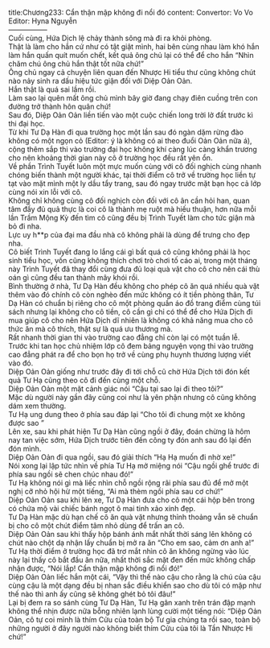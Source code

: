 title:Chương233: Cẩn thận mập không đi nổi đó
content:
Convertor: Vo Vo<br>Editor: Hyna Nguyễn<br>—————–<br>Cuối cùng, Hứa Dịch lệ chảy thành sông mà đi ra khỏi phòng.<br>Thật là làm cho hắn cứ như có tật giật mình, hai bên cùng nhau làm khó hắn làm hắn quấn quít muốn chết, kết quả ông chủ lại có thể để cho hắn “Nhìn chăm chú ông chủ hắn thật tốt nữa chứ!”<br>Ông chủ ngay cả chuyện liên quan đến Nhược Hi tiểu thư cũng không chút nào nảy sinh ra dấu hiệu tức giận đối với Diệp Oản Oản.<br>Hắn thật là quá sai lầm rồi.<br>Làm sao lại quên mất ông chủ mình bây giờ đang chạy điên cuồng trên con đường trở thành hôn quân chứ!<br>Sau đó, Diệp Oản Oản liền tiến vào một cuộc chiến long trời lở đất trước kì thi đại học.<br>Từ khi Tư Dạ Hàn đi qua trường học một lần sau đó ngàn dặm rừng đào không có một ngọn cỏ (Editor: ý là không có ai theo đuổi Oản Oản nữa á), cộng thêm sắp thi vào trường đại học không khí càng lúc càng khẩn trương cho nên khoảng thời gian này cô ở trường học đều rất yên ổn.<br>Về phần Trình Tuyết luôn một mực muốn cùng với cô đối nghịch cùng nhanh chóng biến thành một người khác, tại thời điểm cô trở về trường học liền tự tạt vào mặt mình một ly dầu tẩy trang, sau đó ngay trước mặt bạn học cả lớp cùng nói xin lỗi với cô.<br>Không chỉ không cùng cô đối nghịch còn đối với cô ân cần hỏi han, quan tâm đầy đủ quả thực là coi cô là thành mẹ ruột mà hiếu thuận, hơn nữa mỗi lần Trầm Mộng Kỳ đến tìm cô cũng đều bị Trình Tuyết làm cho tức giận mà bỏ đi nha.<br>Lực uy h**p của đại ma đầu nhà cô không phải là dùng để trưng cho đẹp nha.<br>Cô biết Trình Tuyết đang lo lắng cái gì bất quá cô cũng không phải là học sinh tiểu học, vốn cũng không thích chơi trò chơi tố cáo ai, trong một tháng này Trình Tuyết đã thay đổi cùng đưa đủ loại quà vặt cho cô cho nên cái thù oán gì cũng đều tan thành mây khói rồi.<br>Bình thường ở nhà, Tư Dạ Hàn đều không cho phép cô ăn quá nhiều quà vặt thêm vào đó chính cô còn nghèo đến mức không có ít tiền phòng thân, Tư Dạ Hàn có chuẩn bị riêng cho cô một phòng quần áo đồ trang điểm cùng túi sách nhưng lại không cho cô tiền, cô cần gì chỉ có thể để cho Hứa Dịch đi mua giúp cô cho nên Hứa Dịch dĩ nhiên là không có khả năng mua cho cô thức ăn mà cô thích, thật sự là quá ưu thương mà.<br>Rất nhanh thời gian thi vào trường cao đẳng chỉ còn lại có một tuần lễ.<br>Trước khi tan học chủ nhiệm lớp cô đem bảng nguyện vọng thi vào trường cao đẳng phát ra để cho bọn họ trở về cùng phụ huynh thương lượng viết vào đó.<br>Diệp Oản Oản giống như trước đây đi tới chỗ cũ chờ Hứa Dịch tới đón kết quả Tư Hạ cũng theo cô đi đến cùng một chỗ.<br>Diệp Oản Oản một mặt cảnh giác nói “Cậu tại sao lại đi theo tôi?”<br>Mặc dù người này gần đây cũng coi như là yên phận nhưng cô cũng không dám xem thường.<br>Tư Hạ ung dung theo ở phía sau đáp lại “Cho tôi đi chung một xe không được sao ”<br>Lên xe, sau khi phát hiện Tư Dạ Hàn cũng ngồi ở đây, đoán chừng là hôm nay tan việc sớm, Hứa Dịch trước tiên đến công ty đón anh sau đó lại đến đón mình.<br>Diệp Oản Oản đi qua ngồi, sau đó giải thích “Hạ Hạ muốn đi nhờ xe!”<br>Nói xong lại lập tức nhìn về phía Tư Hạ mở miệng nói “Cậu ngồi ghể trước đi phía sau ngồi sẽ chen chúc nhau đó!”<br>Tư Hạ không nói gì mà liếc nhìn chỗ ngồi rộng rãi phía sau đủ để mở một nghị cỡ nhỏ hội hừ một tiếng, “Ai mà thèm ngồi phía sau cơ chứ!”<br>Diệp Oản Oản sau khi lên xe, Tư Dạ Hàn đưa cho cô một cái hộp bên trong có chứa mộ vài chiếc bánh ngọt ô mai tinh xảo xinh đẹp.<br>Tư Dạ Hàn mặc dù hạn chế cô ăn quà vặt nhưng thỉnh thoảng vẫn sẽ chuẩn bị cho cô một chút điểm tâm nhỏ dùng để trấn an cô.<br>Diệp Oản Oản sau khi thấy hộp bánh ánh mắt nhất thời sáng lên không có chút nào chột dạ nhận lấy chuẩn bị mở ra ăn “Cho em sao, cảm ơn anh a!”<br>Tư Hạ thời điểm ở trường học đã trơ mắt nhìn cô ăn không ngừng vào lúc này lại thấy cô bắt đầu ăn nữa, nhất thời sắc mặt đen đến mức không chấp nhận được, “Nói lắp! Cẩn thận mập không đi nổi đó!”<br>Diệp Oản Oản liếc hắn một cái, “Vậy thì thế nào cậu cho rằng là chú của cậu cùng cậu là một dạng đều bị nhan sắc điều khiển sao cho dù tôi có mập như thế nào thì anh ấy cũng sẽ không ghét bỏ tôi đâu!”<br>Lại bị đem ra so sánh cùng Tư Dạ Hàn, Tư Hạ gân xanh trên trán đập mạnh không thể nhịn được nữa bỗng nhiên lạnh lùng cười một tiếng nói: “Diệp Oản Oản, cô tự coi mình là thím Cửu của toàn bộ Tư gia chúng ta rồi sao, toàn bộ những người ở đây người nào không biết thím Cửu của tôi là Tần Nhược Hi chứ!”
